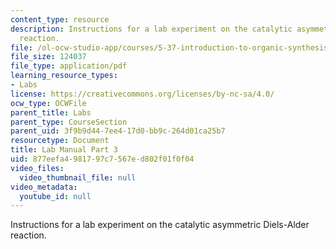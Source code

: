 ```yaml
---
content_type: resource
description: Instructions for a lab experiment on the catalytic asymmetric Diels-Alder
  reaction.
file: /ol-ocw-studio-app/courses/5-37-introduction-to-organic-synthesis-laboratory-spring-2009/877eefa4981797c7567ed802f01f0f04_MIT5_37s09_lab01_part3.pdf
file_size: 124037
file_type: application/pdf
learning_resource_types:
- Labs
license: https://creativecommons.org/licenses/by-nc-sa/4.0/
ocw_type: OCWFile
parent_title: Labs
parent_type: CourseSection
parent_uid: 3f9b9d44-7ee4-17d0-bb9c-264d01ca25b7
resourcetype: Document
title: Lab Manual Part 3
uid: 877eefa4-9817-97c7-567e-d802f01f0f04
video_files:
  video_thumbnail_file: null
video_metadata:
  youtube_id: null
---
```

Instructions for a lab experiment on the catalytic asymmetric Diels-Alder reaction.